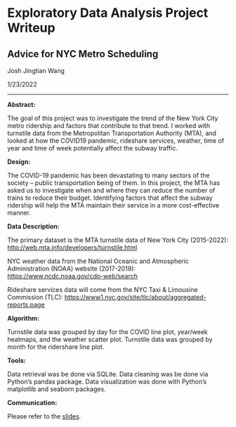 # Exploratory Data Analysis Project Writeup

## Advice for NYC Metro Scheduling

Josh Jingtian Wang

1/23/2022

---

__Abstract:__

The goal of this project was to investigate the trend of the New York City metro ridership and factors that contribute to that trend. I worked with turnstile data from the Metropolitan Transportation Authority (MTA), and looked at how the COVID19 pandemic, rideshare services, weather, time of year and time of week potentially affect the subway traffic.

__Design:__

The COVID-19 pandemic has been devastating to many sectors of the society – public transportation being of them. In this project, the MTA has asked us to investigate when and where they can reduce the number of trains to reduce their budget. Identifying factors that affect the subway ridership will help the MTA maintain their service in a more cost-effective manner.

__Data Description:__

The primary dataset is the MTA turnstile data of New York City (2015-2022): http://web.mta.info/developers/turnstile.html

NYC weather data from the National Oceanic and Atmospheric Administration (NOAA) website (2017-2019): https://www.ncdc.noaa.gov/cdo-web/search

Rideshare services data will come from the NYC Taxi & Limousine Commission (TLC): https://www1.nyc.gov/site/tlc/about/aggregated-reports.page

__Algorithm:__

Turnstile data was grouped by day for the COVID line plot, year/week heatmaps, and the weather scatter plot.
Turnstile data was grouped by month for the ridershare line plot.

__Tools:__

Data retrieval was be done via SQLite. Data cleaning was be done via Python’s pandas package. Data visualization was done with Python’s matplotlib and seaborn packages.

__Communication:__

Please refer to the [slides](./presentation_josh_wang.pdf).





